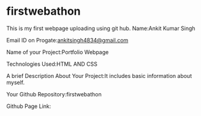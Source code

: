 # firstwebathon
This is my first webpage uploading using git hub.
Name:Ankit Kumar Singh

Email ID on Progate:ankitsingh4834@gmail.com

Name of your Project:Portfolio Webpage

Technologies Used:HTML AND CSS

A brief Description About Your Project:It includes basic information about myself. 

Your Github Repository:firstwebathon

Github Page Link: 


